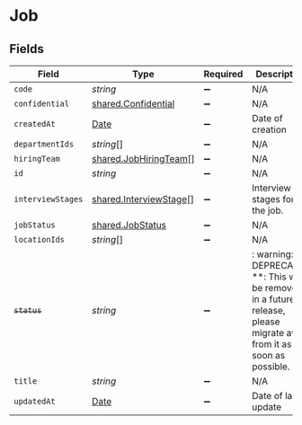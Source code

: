 # Job


## Fields

| Field                                                                                                                   | Type                                                                                                                    | Required                                                                                                                | Description                                                                                                             | Example                                                                                                                 |
| ----------------------------------------------------------------------------------------------------------------------- | ----------------------------------------------------------------------------------------------------------------------- | ----------------------------------------------------------------------------------------------------------------------- | ----------------------------------------------------------------------------------------------------------------------- | ----------------------------------------------------------------------------------------------------------------------- |
| `code`                                                                                                                  | *string*                                                                                                                | :heavy_minus_sign:                                                                                                      | N/A                                                                                                                     |                                                                                                                         |
| `confidential`                                                                                                          | [shared.Confidential](../../../sdk/models/shared/confidential.md)                                                       | :heavy_minus_sign:                                                                                                      | N/A                                                                                                                     |                                                                                                                         |
| `createdAt`                                                                                                             | [Date](https://developer.mozilla.org/en-US/docs/Web/JavaScript/Reference/Global_Objects/Date)                           | :heavy_minus_sign:                                                                                                      | Date of creation                                                                                                        | 2021-01-01T01:01:01.000Z                                                                                                |
| `departmentIds`                                                                                                         | *string*[]                                                                                                              | :heavy_minus_sign:                                                                                                      | N/A                                                                                                                     |                                                                                                                         |
| `hiringTeam`                                                                                                            | [shared.JobHiringTeam](../../../sdk/models/shared/jobhiringteam.md)[]                                                   | :heavy_minus_sign:                                                                                                      | N/A                                                                                                                     |                                                                                                                         |
| `id`                                                                                                                    | *string*                                                                                                                | :heavy_minus_sign:                                                                                                      | N/A                                                                                                                     |                                                                                                                         |
| `interviewStages`                                                                                                       | [shared.InterviewStage](../../../sdk/models/shared/interviewstage.md)[]                                                 | :heavy_minus_sign:                                                                                                      | Interview stages for the job.                                                                                           |                                                                                                                         |
| `jobStatus`                                                                                                             | [shared.JobStatus](../../../sdk/models/shared/jobstatus.md)                                                             | :heavy_minus_sign:                                                                                                      | N/A                                                                                                                     |                                                                                                                         |
| `locationIds`                                                                                                           | *string*[]                                                                                                              | :heavy_minus_sign:                                                                                                      | N/A                                                                                                                     |                                                                                                                         |
| ~~`status`~~                                                                                                            | *string*                                                                                                                | :heavy_minus_sign:                                                                                                      | : warning: ** DEPRECATED **: This will be removed in a future release, please migrate away from it as soon as possible. |                                                                                                                         |
| `title`                                                                                                                 | *string*                                                                                                                | :heavy_minus_sign:                                                                                                      | N/A                                                                                                                     |                                                                                                                         |
| `updatedAt`                                                                                                             | [Date](https://developer.mozilla.org/en-US/docs/Web/JavaScript/Reference/Global_Objects/Date)                           | :heavy_minus_sign:                                                                                                      | Date of last update                                                                                                     | 2021-01-01T01:01:01.000Z                                                                                                |